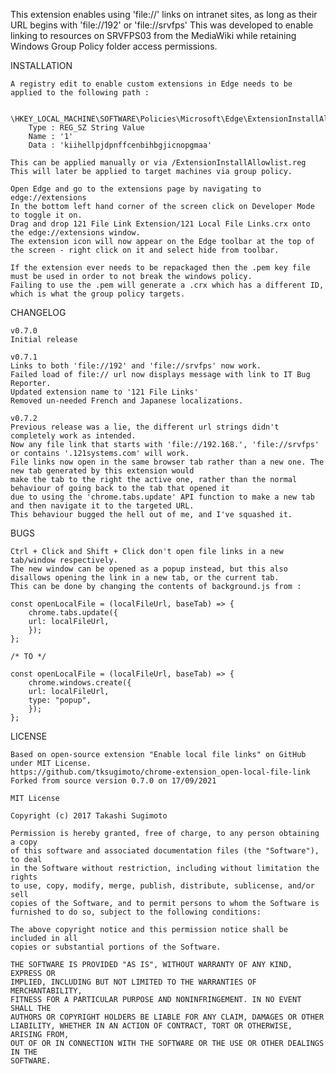 This extension enables using 'file://' links on intranet sites, as long as their URL begins with 'file://192' or 'file://srvfps'
This was developed to enable linking to resources on SRVFPS03 from the MediaWiki while retaining Windows Group Policy folder access permissions.


INSTALLATION

	A registry edit to enable custom extensions in Edge needs to be applied to the following path :

	       \HKEY_LOCAL_MACHINE\SOFTWARE\Policies\Microsoft\Edge\ExtensionInstallAllowlist
		Type : REG_SZ String Value
		Name : '1' 
		Data : 'kiihellpjdpnffcenbihbgjicnopgmaa'
	
	This can be applied manually or via /ExtensionInstallAllowlist.reg
	This will later be applied to target machines via group policy.
		
	Open Edge and go to the extensions page by navigating to edge://extensions
	In the bottom left hand corner of the screen click on Developer Mode to toggle it on.
	Drag and drop 121 File Link Extension/121 Local File Links.crx onto the edge://extensions window.
	The extension icon will now appear on the Edge toolbar at the top of the screen - right click on it and select hide from toolbar.
	
	If the extension ever needs to be repackaged then the .pem key file must be used in order to not break the windows policy. 
	Failing to use the .pem will generate a .crx which has a different ID, which is what the group policy targets.
	

CHANGELOG

	v0.7.0
	Initial release

	v0.7.1
	Links to both 'file://192' and 'file://srvfps' now work.
	Failed load of file:// url now displays message with link to IT Bug Reporter.
	Updated extension name to '121 File Links'
	Removed un-needed French and Japanese localizations.

	v0.7.2
	Previous release was a lie, the different url strings didn't completely work as intended.
	Now any file link that starts with 'file://192.168.', 'file://srvfps' or contains '.121systems.com' will work.
	File links now open in the same browser tab rather than a new one. The new tab generated by this extension would
	make the tab to the right the active one, rather than the normal behaviour of going back to the tab that opened it
	due to using the 'chrome.tabs.update' API function to make a new tab and then navigate it to the targeted URL.
	This behaviour bugged the hell out of me, and I've squashed it.  


BUGS

	Ctrl + Click and Shift + Click don't open file links in a new tab/window respectively.
	The new window can be opened as a popup instead, but this also disallows opening the link in a new tab, or the current tab.
	This can be done by changing the contents of background.js from :

	const openLocalFile = (localFileUrl, baseTab) => {
		chrome.tabs.update({
		url: localFileUrl,
		});
	};

	/* TO */

	const openLocalFile = (localFileUrl, baseTab) => {
		chrome.windows.create({
		url: localFileUrl,
		type: "popup",
		});
	};


LICENSE

	Based on open-source extension "Enable local file links" on GitHub under MIT License.
	https://github.com/tksugimoto/chrome-extension_open-local-file-link
	Forked from source version 0.7.0 on 17/09/2021

	MIT License

	Copyright (c) 2017 Takashi Sugimoto

	Permission is hereby granted, free of charge, to any person obtaining a copy
	of this software and associated documentation files (the "Software"), to deal
	in the Software without restriction, including without limitation the rights
	to use, copy, modify, merge, publish, distribute, sublicense, and/or sell
	copies of the Software, and to permit persons to whom the Software is
	furnished to do so, subject to the following conditions:

	The above copyright notice and this permission notice shall be included in all
	copies or substantial portions of the Software.

	THE SOFTWARE IS PROVIDED "AS IS", WITHOUT WARRANTY OF ANY KIND, EXPRESS OR
	IMPLIED, INCLUDING BUT NOT LIMITED TO THE WARRANTIES OF MERCHANTABILITY,
	FITNESS FOR A PARTICULAR PURPOSE AND NONINFRINGEMENT. IN NO EVENT SHALL THE
	AUTHORS OR COPYRIGHT HOLDERS BE LIABLE FOR ANY CLAIM, DAMAGES OR OTHER
	LIABILITY, WHETHER IN AN ACTION OF CONTRACT, TORT OR OTHERWISE, ARISING FROM,
	OUT OF OR IN CONNECTION WITH THE SOFTWARE OR THE USE OR OTHER DEALINGS IN THE
	SOFTWARE.